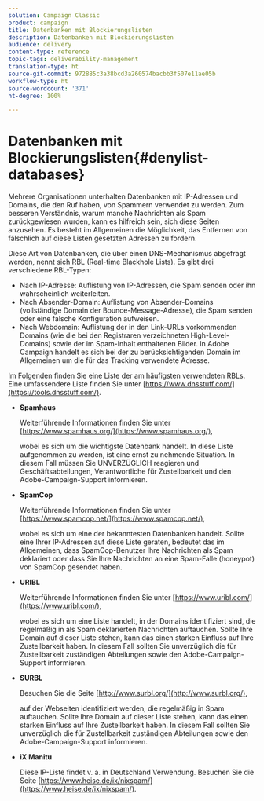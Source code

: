 ```yaml
---
solution: Campaign Classic
product: campaign
title: Datenbanken mit Blockierungslisten
description: Datenbanken mit Blockierungslisten
audience: delivery
content-type: reference
topic-tags: deliverability-management
translation-type: ht
source-git-commit: 972885c3a38bcd3a260574bacbb3f507e11ae05b
workflow-type: ht
source-wordcount: '371'
ht-degree: 100%

---
```



# Datenbanken mit Blockierungslisten{#denylist-databases}

Mehrere Organisationen unterhalten Datenbanken mit IP-Adressen und Domains, die den Ruf haben, von Spammern verwendet zu werden. Zum besseren Verständnis, warum manche Nachrichten als Spam zurückgewiesen wurden, kann es hilfreich sein, sich diese Seiten anzusehen. Es besteht im Allgemeinen die Möglichkeit, das Entfernen von fälschlich auf diese Listen gesetzten Adressen zu fordern.

Diese Art von Datenbanken, die über einen DNS-Mechanismus abgefragt werden, nennt sich RBL (Real-time Blackhole Lists). Es gibt drei verschiedene RBL-Typen:

* Nach IP-Adresse: Auflistung von IP-Adressen, die Spam senden oder ihn wahrscheinlich weiterleiten.
* Nach Absender-Domain: Auflistung von Absender-Domains (vollständige Domain der Bounce-Message-Adresse), die Spam senden oder eine falsche Konfiguration aufweisen.
* Nach Webdomain: Auflistung der in den Link-URLs vorkommenden Domains (wie die bei den Registraren verzeichneten High-Level-Domains) sowie der im Spam-Inhalt enthaltenen Bilder. In Adobe Campaign handelt es sich bei der zu berücksichtigenden Domain im Allgemeinen um die für das Tracking verwendete Adresse.

Im Folgenden finden Sie eine Liste der am häufigsten verwendeten RBLs. Eine umfassendere Liste finden Sie unter [https://www.dnsstuff.com/](https://tools.dnsstuff.com/).

* **Spamhaus**

   Weiterführende Informationen finden Sie unter [https://www.spamhaus.org/](https://www.spamhaus.org/),

   wobei es sich um die wichtigste Datenbank handelt. In diese Liste aufgenommen zu werden, ist eine ernst zu nehmende Situation. In diesem Fall müssen Sie UNVERZÜGLICH reagieren und Geschäftsabteilungen, Verantwortliche für Zustellbarkeit und den Adobe-Campaign-Support informieren.

* **SpamCop**

   Weiterführende Informationen finden Sie unter [https://www.spamcop.net/](https://www.spamcop.net/),

   wobei es sich um eine der bekanntesten Datenbanken handelt. Sollte eine Ihrer IP-Adressen auf diese Liste geraten, bedeutet das im Allgemeinen, dass SpamCop-Benutzer Ihre Nachrichten als Spam deklariert oder dass Sie Ihre Nachrichten an eine Spam-Falle (honeypot) von SpamCop gesendet haben.

* **URIBL**

   Weiterführende Informationen finden Sie unter [https://www.uribl.com/](https://www.uribl.com/),

   wobei es sich um eine Liste handelt, in der Domains identifiziert sind, die regelmäßig in als Spam deklarierten Nachrichten auftauchen. Sollte Ihre Domain auf dieser Liste stehen, kann das einen starken Einfluss auf Ihre Zustellbarkeit haben. In diesem Fall sollten Sie unverzüglich die für Zustellbarkeit zuständigen Abteilungen sowie den Adobe-Campaign-Support informieren.

* **SURBL**

   Besuchen Sie die Seite [http://www.surbl.org/](http://www.surbl.org/),

   auf der Webseiten identifiziert werden, die regelmäßig in Spam auftauchen. Sollte Ihre Domain auf dieser Liste stehen, kann das einen starken Einfluss auf Ihre Zustellbarkeit haben. In diesem Fall sollten Sie unverzüglich die für Zustellbarkeit zuständigen Abteilungen sowie den Adobe-Campaign-Support informieren.

* **iX Manitu**

   Diese IP-Liste findet v. a. in Deutschland Verwendung. Besuchen Sie die Seite [https://www.heise.de/ix/nixspam/](https://www.heise.de/ix/nixspam/).

<!--* SORBS

  [https://www.nl.sorbs.net](https://www.nl.sorbs.net) compiles a list of IP addresses that are reputed to be dynamic IP address (i.e. attributed temporarily to ISP subscribers) or "open relay" addresses. Certain domains check whether the IP address of a sender is not listed on this site before accepting email. Checking the IP addresses on this site can prove useful.-->